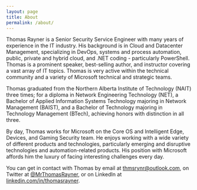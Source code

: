 ```yaml
---
layout: page
title: About
permalink: /about/
---
```


Thomas Rayner is a Senior Security Service Engineer with many years of experience in the IT industry. His background is in Cloud and Datacenter Management, specializing in DevOps, systems and process automation, public, private and hybrid cloud, and .NET coding - particularly PowerShell. Thomas is a prominent speaker, best-selling author, and instructor covering a vast array of IT topics. Thomas is very active within the technical community and a variety of Microsoft technical and strategic teams.

Thomas graduated from the Northern Alberta Institute of Technology (NAIT) three times; for a diploma in Network Engineering Technology (NET), a Bachelor of Applied Information Systems Technology majoring in Network Management (BAIST), and a Bachelor of Technology majoring in Technology Management (BTech), achieving honors with distinction in all three.

By day, Thomas works for Microsoft on the Core OS and Intelligent Edge, Devices, and Gaming Security team. He enjoys working with a wide variety of different products and technologies, particularly emerging and disruptive technologies and automation-related products. His position with Microsoft affords him the luxury of facing interesting challenges every day.

You can get in contact with Thomas by email at [thmsrynr@outlook.com](mailto:thmsrynr@outlook.com), on Twitter at [@MrThomasRayner](https://twitter.com/mrthomasrayner), or on LinkedIn at [linkedin.com/in/thomasrayner](https://linkedin.com/in/thomasrayner).